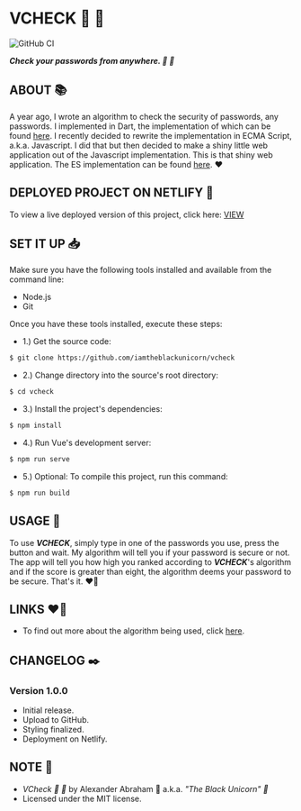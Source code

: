 # VCHECK :ribbon: :rocket:

![GitHub CI](https://github.com/iamtheblackunicorn/vcheck/actions/workflows/vue.yml/badge.svg)

***Check your passwords from anywhere. :ribbon: :rocket:***

## ABOUT :books:

A year ago, I wrote an algorithm to check the security of passwords, any passwords. I implemented in Dart, the implementation of which can be found [here](https://iamtheblackunicorn/securitycheck). I recently decided to rewrite the implementation in ECMA Script, a.k.a. Javascript. I did that but then decided to make a shiny little web application out of the Javascript implementation. This is that shiny web application. The ES implementation can be found [here](https://github.com/iamtheblackunicorn/vulcheck). :heart:

## DEPLOYED PROJECT ON NETLIFY :rocket:

To view a live deployed version of this project, click here: [VIEW](https://gleeful-taiyaki-bcd4e5.netlify.app)

## SET IT UP :inbox_tray:

Make sure you have the following tools installed and available from the command line:

- Node.js
- Git

Once you have these tools installed, execute these steps:

- 1.) Get the source code:

```bash
$ git clone https://github.com/iamtheblackunicorn/vcheck
```

- 2.) Change directory into the source's root directory:

```bash
$ cd vcheck
```

- 3.) Install the project's dependencies:

```bash
$ npm install
```

- 4.) Run Vue's development server:

```bash
$ npm run serve
```

- 5.) Optional: To compile this project, run this command:

```bash
$ npm run build
```

## USAGE :hammer:

To use ***VCHECK***, simply type in one of the passwords you use, press the button and wait. My algorithm will tell you if your password is secure or not.
The app will tell you how high you ranked according to ***VCHECK***'s algorithm and if the score is greater than eight, the algorithm deems your password to be secure. That's it. :heart_on_fire:

## LINKS :heart_on_fire:

- To find out more about the algorithm being used, click [here](https://github.com/iamtheblackunicorn/vulcheck).

## CHANGELOG :black_nib:

### Version 1.0.0

- Initial release.
- Upload to GitHub.
- Styling finalized.
- Deployment on Netlify.

## NOTE :scroll:

- *VCheck :ribbon: :rocket:* by Alexander Abraham :black_heart: a.k.a. *"The Black Unicorn" :unicorn:*
- Licensed under the MIT license.
